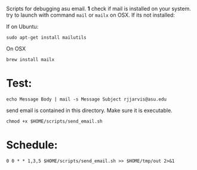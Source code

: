 
Scripts for debugging asu email. 
**1** check if mail is installed on your system. 
try to launch with command `mail` or `mailx` on OSX. If its not installed:

If on Ubuntu:
```
sudo apt-get install mailutils
```
On OSX
```
brew install mailx
```
# Test:
```
echo Message Body | mail -s Message Subject rjjarvis@asu.edu
```
send email is contained in this directory. Make sure it is executable.
```
chmod +x $HOME/scripts/send_email.sh
```
# Schedule:
```
0 0 * * 1,3,5 $HOME/scripts/send_email.sh >> $HOME/tmp/out 2>&1
```
